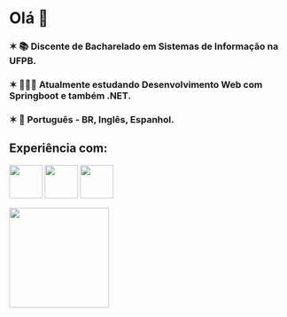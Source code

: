 # Olá 👋
### ✶  📚 Discente de Bacharelado em Sistemas de Informação na UFPB.
### ✶  👩🏻‍💻 Atualmente estudando Desenvolvimento Web com Springboot e também .NET.
### ✶  💬 Português - BR, Inglês, Espanhol.

## Experiência com:

<img src="https://cdn.jsdelivr.net/gh/devicons/devicon/icons/java/java-original.svg" width="60" height="60"/> <img src="https://cdn.jsdelivr.net/gh/devicons/devicon/icons/python/python-original.svg" width="60" height="60"/>
<img src="https://cdn.jsdelivr.net/gh/devicons/devicon/icons/c/c-original.svg" width="60" height="60"/>
          
          

<div>
<a href="https://github.com/lorimedeiros">
<img height="180em" src="https://github-readme-stats.vercel.app/api/top-langs/?username=lorimedeiros&layout=compact&langs_count=7&theme=ocean_dark"/>
</div>
